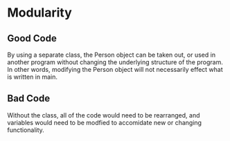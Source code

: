 # Modularity
## Good Code
By using a separate class, the Person object can be taken out, or used in another program without changing the underlying structure of the program. In other words, modifying the Person object will not necessarily effect what is written in main.

## Bad Code
Without the class, all of the code would need to be rearranged, and variables would need to be modfied to accomidate new or changing functionality.
